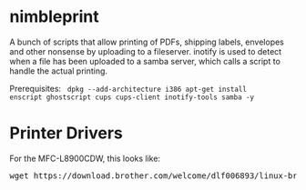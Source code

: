 # nimbleprint
A bunch of scripts that allow printing of PDFs, shipping labels, envelopes and other nonsense by uploading to a fileserver. inotify is used to detect when a file has been uploaded to a samba server, which calls a script to handle the actual printing.

Prerequisites:
<code>
dpkg --add-architecture i386
apt-get install enscript ghostscript cups cups-client inotify-tools samba -y
</code>

# Printer Drivers
For the MFC-L8900CDW, this looks like:
<pre>
wget https://download.brother.com/welcome/dlf006893/linux-brprinter-installer-2.2.3-1.gz
</pre>

